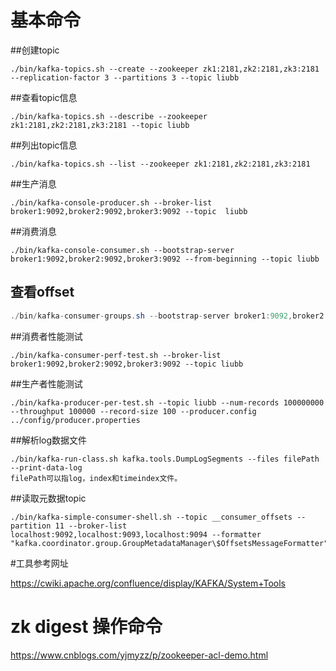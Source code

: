 # 基本命令

##创建topic

```
./bin/kafka-topics.sh --create --zookeeper zk1:2181,zk2:2181,zk3:2181 --replication-factor 3 --partitions 3 --topic liubb
```

##查看topic信息

```
./bin/kafka-topics.sh --describe --zookeeper zk1:2181,zk2:2181,zk3:2181 --topic liubb
```

##列出topic信息

```
./bin/kafka-topics.sh --list --zookeeper zk1:2181,zk2:2181,zk3:2181
```

##生产消息

```
./bin/kafka-console-producer.sh --broker-list broker1:9092,broker2:9092,broker3:9092 --topic  liubb
```

##消费消息

```
./bin/kafka-console-consumer.sh --bootstrap-server broker1:9092,broker2:9092,broker3:9092 --from-beginning --topic liubb
```

## 查看offset

  ```java
./bin/kafka-consumer-groups.sh --bootstrap-server broker1:9092,broker2:9092,broker3:9092 --group liubb_group --describe --command-config config/consumer.properties
  ```

##消费者性能测试

```
./bin/kafka-consumer-perf-test.sh --broker-list broker1:9092,broker2:9092,broker3:9092 --topic liubb
```

##生产者性能测试

```
./bin/kafka-producer-per-test.sh --topic liubb --num-records 100000000 --throughput 100000 --record-size 100 --producer.config ../config/producer.properties
```

##解析log数据文件

```
./bin/kafka-run-class.sh kafka.tools.DumpLogSegments --files filePath --print-data-log
filePath可以指log，index和timeindex文件。
```

##读取元数据topic

```
./bin/kafka-simple-consumer-shell.sh --topic __consumer_offsets --partition 11 --broker-list localhost:9092,localhost:9093,localhost:9094 --formatter "kafka.coordinator.group.GroupMetadataManager\$OffsetsMessageFormatter"
```

#工具参考网址

https://cwiki.apache.org/confluence/display/KAFKA/System+Tools

# zk digest 操作命令

https://www.cnblogs.com/yjmyzz/p/zookeeper-acl-demo.html